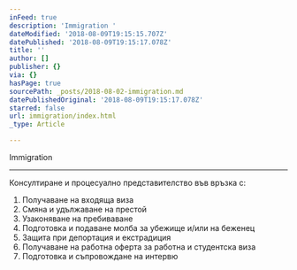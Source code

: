 ```yaml
---
inFeed: true
description: 'Immigration '
dateModified: '2018-08-09T19:15:15.707Z'
datePublished: '2018-08-09T19:15:17.078Z'
title: ''
author: []
publisher: {}
via: {}
hasPage: true
sourcePath: _posts/2018-08-02-immigration.md
datePublishedOriginal: '2018-08-09T19:15:17.078Z'
starred: false
url: immigration/index.html
_type: Article

---
```

Immigration 

---

Консултиране и процесуално представителство във връзка с: 

1. Получаване на входяща виза 
2. Смяна и удължаване на престой 
3. Узаконяване на пребиваване
4. Подготовка и подаване молба за убежище и/или на беженец
5. Защита при депортация и екстрадиция 
6. Получаване на работна оферта за работна и студентска виза
7. Подготовка и съпровождане на интервю